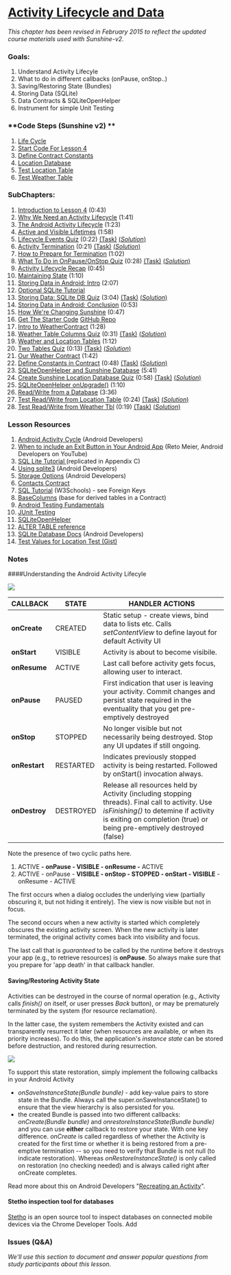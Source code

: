# [Activity Lifecycle and Data](https://www.udacity.com/course/viewer#!/c-ud853/l-3621368730)

*This chapter has been revised in February 2015 to reflect the updated course materials used with Sunshine-v2.*

### **Goals**:
1. Understand Activity Lifecyle
2. What to do in different callbacks (onPause, onStop..)
3. Saving/Restoring State (Bundles)
4. Storing Data (SQLite)
5. Data Contracts & SQLiteOpenHelper
6. Instrument for simple Unit Testing

### **Code Steps (Sunshine v2) **
1. [Life Cycle](https://github.com/udacity/Sunshine-Version-2/tree/4.01_life_cycle)
2. [Start Code For Lesson 4](https://github.com/udacity/Sunshine-Version-2/tree/4.02_start_code_for_lesson_4)
3. [Define Contract Constants](https://github.com/udacity/Sunshine-Version-2/tree/4.03_define_contract_constants)
4. [Location Database](https://github.com/udacity/Sunshine-Version-2/tree/4.04_location_database)
5. [Test Location Table](https://github.com/udacity/Sunshine-Version-2/tree/4.05_test_location_table)
6. [Test Weather Table](https://github.com/udacity/Sunshine-Version-2/tree/4.06_test_weather_table)


### **SubChapters**:
1. [Introduction to Lesson 4](https://www.udacity.com/course/viewer#!/c-ud853/l-3621368730/m-1620448626) (0:43)
2. [Why We Need an Activity Lifecycle](https://www.udacity.com/course/viewer#!/c-ud853/l-3621368730/m-1589798633) (1:41)
3. [The Android Activity Lifecycle](https://www.udacity.com/course/viewer#!/c-ud853/l-3621368730/m-1583638626) (1:23)
4. [Active and Visible Lifetimes](https://www.udacity.com/course/viewer#!/c-ud853/l-3621368730/m-1583638627) (1:58)
5. [Lifecycle Events Quiz](https://www.udacity.com/course/viewer#!/c-ud853/l-3621368730/e-3607628747/m-1601448690) (0:22) [(Task)](https://www.udacity.com/course/viewer#!/c-ud853/l-3621368730/e-3607628747/m-1575878724) [(*Solution*)](https://www.udacity.com/course/viewer#!/c-ud853/l-3621368730/e-3607628747/m-1601448691)
6. [Activity Termination](https://www.udacity.com/course/viewer#!/c-ud853/l-3621368730/e-3606388753/m-1606918620) (0:21) [(Task)](https://www.udacity.com/course/viewer#!/c-ud853/l-3621368730/e-3606388753/m-1648718609) [(*Solution*)](https://www.udacity.com/course/viewer#!/c-ud853/l-3621368730/e-3606388753/m-1640278568)
7. [How to Prepare for Termination](https://www.udacity.com/course/viewer#!/c-ud853/l-3621368730/m-1638468930) (1:02)
8. [What To Do in OnPause/OnStop Quiz](https://www.udacity.com/course/viewer#!/c-ud853/l-3621368730/e-3607248728/m-1633698589) (0:28) [(Task)](https://www.udacity.com/course/viewer#!/c-ud853/l-3621368730/e-3607248728/m-1575878726) [(*Solution*)](https://www.udacity.com/course/viewer#!/c-ud853/l-3621368730/e-3607248728/m-1633698590)
9. [Activity Lifecycle Recap](https://www.udacity.com/course/viewer#!/c-ud853/l-3621368730/m-1615278580) (0:45)
10. [Maintaining State](https://www.udacity.com/course/viewer#!/c-ud853/l-3621368730/m-1623188629) (1:10)
11. [Storing Data in Android: Intro](https://www.udacity.com/course/viewer#!/c-ud853/l-3621368730/m-3677608539) (2:07)
12. [Optional SQLite Tutorial](https://www.udacity.com/course/viewer#!/c-ud853/l-3621368730/m-2602608541)
13. [Storing Data: SQLite DB Quiz](https://www.udacity.com/course/viewer#!/c-ud853/l-3621368730/e-3629689170/m-3627479031) (3:04) [(Task)](https://www.udacity.com/course/viewer#!/c-ud853/l-3621368730/e-3629689170/m-2450948548) [(*Solution*)](https://www.udacity.com/course/viewer#!/c-ud853/l-3621368730/e-3629689170/m-3666188698)
14. [Storing Data in Android: Conclusion](https://www.udacity.com/course/viewer#!/c-ud853/l-3621368730/m-3677438574) (0:53)
15. [How We're Changing Sunshine](https://www.udacity.com/course/viewer#!/c-ud853/l-3621368730/m-3602748953) (0:47)
16. [Get The Starter Code](https://www.udacity.com/course/viewer#!/c-ud853/l-3621368730/m-3617349500) [GitHub Repo](https://github.com/udacity/Sunshine-Version-2/tree/lesson_4_starter_code)
17. [Intro to WeatherContract](https://www.udacity.com/course/viewer#!/c-ud853/l-3621368730/m-3661228653) (1:28)
18. [Weather Table Columns Quiz](https://www.udacity.com/course/viewer#!/c-ud853/l-3621368730/e-3641159006/m-3602719481) (0:31) [(Task)](https://www.udacity.com/course/viewer#!/c-ud853/l-3621368730/e-3641159006/m-3600409885) [(*Solution*)](https://www.udacity.com/course/viewer#!/c-ud853/l-3621368730/e-3641159006/m-3621979749)
19. [Weather and Location Tables](https://www.udacity.com/course/viewer#!/c-ud853/l-3621368730/m-3644178948) (1:12)
20. [Two Tables Quiz](https://www.udacity.com/course/viewer#!/c-ud853/l-3621368730/e-3651328774/m-3641928933) (0:13) [(Task)](https://www.udacity.com/course/viewer#!/c-ud853/l-3621368730/e-3651328774/m-3613579161) [(*Solution*)](https://www.udacity.com/course/viewer#!/c-ud853/l-3621368730/e-3651328774/m-3677748544)
21. [Our Weather Contract](https://www.udacity.com/course/viewer#!/c-ud853/l-3621368730/m-3635768772) (1:42)
22. [Define Constants in Contract](https://www.udacity.com/course/viewer#!/c-ud853/l-3621368730/e-3597819307/m-3671828649) (0:48) [(Task)](https://www.udacity.com/course/viewer#!/c-ud853/l-3621368730/e-3597819307/m-3648328762) [(*Solution*)](https://www.udacity.com/course/viewer#!/c-ud853/l-3621368730/e-3597819307/m-3614578817)
23. [SQLiteOpenHelper and Sunshine Database](https://www.udacity.com/course/viewer#!/c-ud853/l-3621368730/m-3625419128) (5:41)
24. [Create Sunshine Location Database Quiz](https://www.udacity.com/course/viewer#!/c-ud853/l-3621368730/e-3651679153/m-3636879012) (0:58) [(Task)](https://www.udacity.com/course/viewer#!/c-ud853/l-3621368730/e-3651679153/m-3619939598) [(*Solution*)](https://www.udacity.com/course/viewer#!/c-ud853/l-3621368730/e-3651679153/m-3651629136)
25. [SQLiteOpenHelper onUpgrade()](https://www.udacity.com/course/viewer#!/c-ud853/l-3621368730/m-3657678767) (1:10)
26. [Read/Write from a Database](https://www.udacity.com/course/viewer#!/c-ud853/l-3621368730/m-3600288930) (3:36)
27. [Test Read/Write from Location Table](https://www.udacity.com/course/viewer#!/c-ud853/l-3621368730/e-3610188901/m-3617879357) (0:24) [(Task)](https://www.udacity.com/course/viewer#!/c-ud853/l-3621368730/e-3610188901/m-3663378724) [(*Solution*)](https://www.udacity.com/course/viewer#!/c-ud853/l-3621368730/e-3610188901/m-3644818769)
28. [Test Read/Write from Weather Tbl](https://www.udacity.com/course/viewer#!/c-ud853/l-3621368730/e-3638128844/m-3647399078) (0:19) [(Task)](https://www.udacity.com/course/viewer#!/c-ud853/l-3621368730/e-3638128844/m-3653188827) [(*Solution*)](https://www.udacity.com/course/viewer#!/c-ud853/l-3621368730/e-3638128844/m-3628158744)


### **Lesson Resources**

1. [Android Activity Cycle](http://developer.android.com/training/basics/activity-lifecycle/starting.html) (Android Developers)
2. [When to include an Exit Button in Your Android App](https://www.youtube.com/watch?v=631T7B8HOv4) (Reto Meier, Android Developers on YouTube)
3. [SQL Lite Tutorial ](https://www.udacity.com/course/viewer#!/c-ud853/l-3621368730/m-2602608541) (replicated in Appendix C)
4. [Using sqlite3](http://developer.android.com/tools/help/sqlite3.html) (Android Developers)
5. [Storage Options](http://developer.android.com/guide/topics/data/data-storage.html) (Android Developers)
6. [Contacts Contract](http://developer.android.com/reference/android/provider/ContactsContract.html)
7. [SQL Tutorial](http://www.w3schools.com/sql/) (W3Schools) - see Foreign Keys
8. [BaseColumns](http://developer.android.com/reference/android/provider/BaseColumns.html) (base for derived tables in a Contract)
9. [Android Testing Fundamentals](http://developer.android.com/tools/testing/testing_android.html)
10. [JUnit Testing](http://www.tutorialspoint.com/junit/junit_quick_guide.htm)
11. [SQLiteOpenHelper](http://developer.android.com/reference/android/database/sqlite/SQLiteOpenHelper.html)
12. [ALTER TABLE reference](https://www.sqlite.org/lang_altertable.html)
13. [SQLite Database Docs](http://developer.android.com/reference/android/database/sqlite/SQLiteDatabase.html) (Android Developers)
14. [Test Values for Location Test (Gist)](https://gist.github.com/anonymous/c758e97765f2ca48fbc6)




### **Notes**

####Understanding the Android Activity Lifecyle

![](https://s3.amazonaws.com/content.udacity-data.com/course/ud853/Android_Activity_LifeCyle.png)

| CALLBACK | STATE | HANDLER ACTIONS |
| -- | -- | -- |
| **onCreate**  | CREATED   | Static setup - create views, bind data to lists etc. Calls *setContentView* to define layout for default Activity UI |
| **onStart**   | VISIBLE   | Activity is about to become visibile.  |
| **onResume**  | ACTIVE    | Last call before activity gets focus, allowing user to interact.  |
| **onPause**   | PAUSED    | First indication that user is leaving your activity. Commit changes and persist state required in the eventuality that you get pre-emptively destroyed |
| **onStop**    | STOPPED   | No longer visible but not necessarily being destroyed. Stop any UI updates if still ongoing. |
| **onRestart** | RESTARTED | Indicates previously stopped activity is being restarted. Followed by onStart() invocation always. |
| **onDestroy** | DESTROYED | Release all resources held by Activity (including stopping threads). Final call to activity. Use *isFinishing()* to detemine if activity is exiting on completion (true) or being pre-emptively destroyed (false) |


Note the presence of two cyclic paths here.
  1. ACTIVE **- onPause - VISIBLE - onResume -** ACTIVE
  2. ACTIVE - onPause - **VISIBLE - onStop - STOPPED - onStart - VISIBLE** - onResume - ACTIVE

The first occurs when a dialog occludes the underlying view (partially obscuring it, but not hiding it entirely). The view is now visible but not in focus.

The second occurs when a new activity is started which completely obscures the existing activity screen. When the new activity is later terminated, the original activity comes back into visibility and focus.

The last call that is *guaranteed* to be called by the runtime before it destroys your app (e.g., to retrieve resources) is **onPause**. So always make sure that you prepare for 'app death' in that callback handler.


#### Saving/Restoring Activity State
Activities can be destroyed in the course of normal operation (e.g., Activity calls *finish()* on itself, or user presses *Back* button), or may be prematurely terminated by the system (for resource reclamation).

In the latter case, the system remembers the Activity existed and can transparently resurrect it later (when resources are available, or when its priority increases). To do this, the application's *instance state* can be stored before destruction, and restored during resurrection.

![](http://developer.android.com/images/training/basics/basic-lifecycle-savestate.png)

To support this state restoration, simply implement the following callbacks in your Android Activity
 * _onSaveInstanceState(Bundle bundle)_  - add key-value pairs to store state in the Bundle. Always call the super.onSaveInstanceState() to ensure that the view hierarchy is also persisted for you.
 * the created Bundle is passed into two different callbacks: _onCreate(Bundle bundle)_ and _onrestoreInstanceState(Bundle bundle)_ and you can use **either** callback to restore your state. With one key difference. *onCreate* is called regardless of whether the Activity is created for the first time or whether it is being restored from a pre-emptive termination -- so you need to verify that Bundle is not null (to indicate restoration). Whereas _onRestoreInstanceState()_ is only called on restoration (no checking needed) and is always called right after onCreate completes.

Read more about this on Android Developers "[Recreating an Activity](http://developer.android.com/images/training/basics/basic-lifecycle-savestate.png)".

#### Stetho inspection tool for databases
[Stetho](https://github.com/facebook/stetho) is an open source tool to inspect databases on connected mobile devices via the Chrome Developer Tools. Add

### **Issues (Q&A)**

*We'll use this section to document and answer popular questions from study participants about this lesson.*

